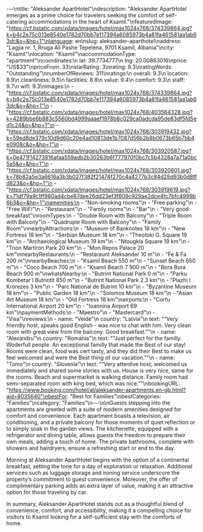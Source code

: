 ---\ntitle: "Aleksander ApartHotel"\ndescription: "Aleksander ApartHotel emerges as a prime choice for travelers seeking the comfort of self-catering accommodations in the heart of Ksamil."\nfeaturedImage: "https://cf.bstatic.com/xdata/images/hotel/max1024x768/374339864.jpg?k=b4c2e75c013e8540e1782d70bb7e117394a6085973b4a81fa461581aa1ab63dc&o=&hp=1"\nlanguage: en\nslug: aleksander-aparthotel\naddress: "Lagjia nr. 1, Rruga Ali Pashe Tepelena, 9701 Ksamil, Albania"\ncity: "Ksamil"\nlocation: "Ksamil"\naccommodationType: "apartment"\ncoordinates:\n  lat: 39.7734777\n  lng: 20.00863016\nprice: "US$33"\npriceFrom: 33\nstarRating: 3\nrating: 9.3\nratingWords: "Outstanding"\nnumberOfReviews: 311\nratings:\n  overall: 9.3\n  location: 8.9\n  cleanliness: 9.5\n  facilities: 8.8\n  value: 9.4\n  comfort: 9.3\n  staff: 9.7\n  wifi: 9.3\nimages:\n  - "https://cf.bstatic.com/xdata/images/hotel/max1024x768/374339864.jpg?k=b4c2e75c013e8540e1782d70bb7e117394a6085973b4a81fa461581aa1ab63dc&o=&hp=1"\n  - "https://cf.bstatic.com/xdata/images/hotel/max1024x768/403564328.jpg?k=4289bbe6b883c5560bd4999aaaef1978b8c029ca0adcda95de83df5fd5ed1c24&o=&hp=1"\n  - "https://cf.bstatic.com/xdata/images/hotel/max1024x768/303919432.jpg?k=59ed8de379c10d9d60c20e4ad10813de1b7087d56b2b8b0673b65b7bb4e0908c&o=&hp=1"\n  - "https://cf.bstatic.com/xdata/images/hotel/max1024x768/303920587.jpg?k=0e471f14273816afaa559adb2b30263b6f777970f0bc7c5b4328a7a71a0bc5a5&o=&hp=1"\n  - "https://cf.bstatic.com/xdata/images/hotel/max1024x768/303920601.jpg?k=78b82a5e3a6616a3b3b027f382f21474f270c4a4277b3c84d28d93b0d8ffd823&o=&hp=1"\n  - "https://cf.bstatic.com/xdata/images/hotel/max1024x768/303919619.jpg?k=71df79a9c1ff960ad4cbe87dee26dd23ef3f609c929ae2dce4fc7bfc4999b6b3&o=&hp=1"\namenities:\n  - "Non-smoking rooms"\n  - "Free parking"\n  - "Free WiFi"\n  - "Restaurant"\n  - "Family rooms"\n  - "Bar"\n  - "Very good breakfast"\nroomTypes:\n  - "Double Room with Balcony"\n  - "Triple Room with Balcony"\n  - "Quadruple Room with Balcony"\n  - "Family Room"\nnearbyAttractions:\n  - "Museum of Banknotes 18 km"\n  - "New Fortress 18 km"\n  - "Serbian Museum 18 km"\n  - "Theotoki G. Square 19 km"\n  - "Archaeological Museum 19 km"\n  - "Ntougkla Square 19 km"\n  - "Trion Martiron Park 20 km"\n  - "Mon Repos Palace 20 km"\nnearbyRestaurants:\n  - "Restaraunt Aleksander 10 m"\n  - "Fe & Fa 200 m"\nnearbyBeaches:\n  - "Ksamil Beach 550 m"\n  - "Sunset Beach 650 m"\n  - "Coco Beach 700 m"\n  - "Ksamil Beach 7 900 m"\n  - "Bora Bora Beach 900 m"\nwhatsNearby:\n  - "Butrint National Park 0 m"\n  - "Parku Kombetar I Butrintit 850 m"\n  - "Butrint National Park 2.3 km"\n  - "Plazhi I Krorezes 3 km"\n  - "Parc National de Butrint 10 km"\n  - "Byzantine Museum 18 km"\n  - "Public Garden 18 km"\n  - "Solomos Museum 18 km"\n  - "Asian Art Museum 18 km"\n  - "Old Fortress 18 km"\nairports:\n  - "Corfu International Airport 20 km"\n  - "Ioannina Airport 69 km"\npaymentMethods:\n  - "Maestro"\n  - "Mastercard"\n  - "Visa"\nreviews:\n  - name: "Veide"\n    country: "Latvia"\n    text: "“Very friendly host, speaks good English - was nice to chat with him. Very clean room with great view from the balcony. Good breakfast.”"\n  - name: "Alexandru"\n    country: "Romania"\n    text: "“Just perfect for the familly. Woderfull people. An excepțional familly that made the Best of our stay! Rooms were clean, food was cert tasty, and they did their Best to make us feel welcomed and were the Best thing of our vacation.”"\n  - name: "Tomo"\n    country: "Slovenia"\n    text: "“Very attentive host, welcomed us immediately and shared some stories with us.
House is very nice, same for the rooms.
Beach and supermarket is walking distance.
Family room had semi-separated room with king bed, which was nice.”"\nbookingURL: "https://www.booking.com/hotel/al/aleksander-apartments.en-gb.html?aid=8035640"\nbestFor: "Best for Families"\nbestCategories: "Families"\ncategory: "Families"\n---\n\nGuests stepping into the apartments are greeted with a suite of modern amenities designed for comfort and convenience. Each apartment boasts a television, air conditioning, and a private balcony for those moments of quiet reflection or to simply soak in the garden views. The kitchenette, equipped with a refrigerator and dining table, allows guests the freedom to prepare their own meals, adding a touch of home. The private bathrooms, complete with showers and hairdryers, ensure a refreshing start or end to the day.

Morning at Aleksander ApartHotel begins with the option of a continental breakfast, setting the tone for a day of exploration or relaxation. Additional services such as luggage storage and ironing service underscore the property’s commitment to guest convenience. Moreover, the offer of complimentary parking adds an extra layer of value, making it an attractive option for those traveling by car.

In summary, Aleksander ApartHotel stands out as a thoughtful blend of convenience, comfort, and accessibility, making it a compelling choice for visitors to Ksamil looking for a self-sufficient stay with the comforts of home.